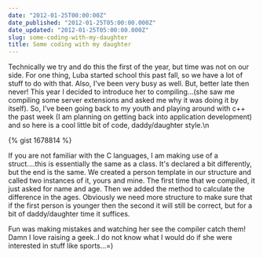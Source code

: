 ```yaml
---
date: "2012-01-25T00:00:00Z"
date_published: "2012-01-25T05:00:00.000Z"
date_updated: "2012-01-25T05:00:00.000Z"
slug: some-coding-with-my-daughter
title: Some coding with my daughter
---
```


Technically we try and do this the first of the year, but time was not on our side.  For one thing, Luba started school this past fall, so we have a lot of stuff to do with that.  Also, I've been very busy as well. But, better late then never!  This year I decided to introduce her to compiling...(she saw me compiling some server extensions and asked me why it was doing it by itself).  So, I've been going back to my youth and playing around with c++ the past week (I am planning on getting back into application development) and so here is a cool little bit of code, daddy/daughter style.\n

{% gist 1678814 %}

If you are not familiar with the C languages, I am making use of a struct....this is essentially the same as a class.  It's declared a bit differently, but the end is the same.  We created a person template in our structure and called two instances of it, yours and mine.
The first time that we compiled, it just asked for name and age.  Then we added the method to calculate the difference in the ages.  Obviously we need more structure to make sure that if the first person is younger then the second it will still be correct, but for a bit of daddy/daughter time it suffices. 

 Fun was making mistakes and watching her see the compiler catch them!  Damn I love raising a geek..I do not know what I would do if she were interested in stuff like sports...=)
